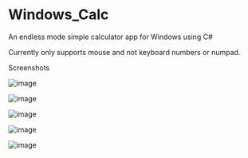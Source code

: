 # Windows_Calc
An endless mode simple calculator app for Windows using C#

Currently only supports mouse and not keyboard numbers or numpad. 

Screenshots

![image](https://user-images.githubusercontent.com/89964333/192691587-7f91c7f1-9e74-485c-ab42-99ddf1715f6f.png)

![image](https://user-images.githubusercontent.com/89964333/192691633-7ec51328-bb89-4afe-8214-3c1277dd61cd.png)

![image](https://user-images.githubusercontent.com/89964333/192691673-8e2c744b-a346-4622-918a-e469ec8781f9.png)

![image](https://user-images.githubusercontent.com/89964333/192691713-e8f32a73-cc64-49b0-b023-cbd4963ee591.png)

![image](https://user-images.githubusercontent.com/89964333/192691787-5eeb6ea9-9e5e-41e7-bb86-1e3b12aa4bc4.png)
